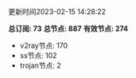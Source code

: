 更新时间2023-02-15 14:28:22

**总订阅: 73**
**总节点: 887**
**有效节点: 274**
- v2ray节点: 170
- ss节点: 102
- trojan节点: 2
